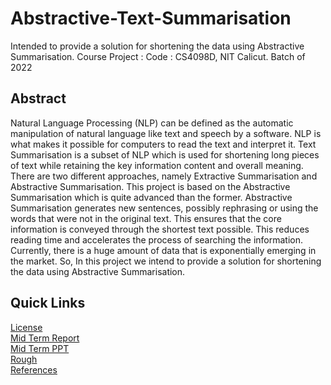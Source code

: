 # Abstractive-Text-Summarisation
 Intended to provide a solution for shortening the data using Abstractive Summarisation.
 Course Project : Code : CS4098D, NIT Calicut. Batch of 2022

## Abstract
Natural Language Processing (NLP) can be defined as the automatic manipulation of
natural language like text and speech by a software. NLP is what makes it possible for
computers to read the text and interpret it. Text Summarisation is a subset of NLP
which is used for shortening long pieces of text while retaining the key information
content and overall meaning. There are two different approaches, namely Extractive
Summarisation and Abstractive Summarisation. This project is based on the Abstractive
Summarisation which is quite advanced than the former. Abstractive Summarisation
generates new sentences, possibly rephrasing or using the words that were not in the
original text. This ensures that the core information is conveyed through the shortest
text possible. This reduces reading time and accelerates the process of searching the
information. Currently, there is a huge amount of data that is exponentially emerging in
the market. So, In this project we intend to provide a solution for shortening the data
using Abstractive Summarisation.

## Quick Links
[License](https://github.com/vasanthkumar18/Abstractive-Text-Summarisation/blob/main/LICENSE)</br>
[Mid Term Report](https://github.com/vasanthkumar18/Abstractive-Text-Summarisation/blob/main/Mid%20Term%20Report/Report.pdf)</br>
[Mid Term PPT](https://github.com/vasanthkumar18/Abstractive-Text-Summarisation/blob/main/Mid%20Term%20Report/Slides.pdf)</br>
[Rough](https://github.com/vasanthkumar18/Abstractive-Text-Summarisation/tree/main/Rough)</br>
[References](https://github.com/vasanthkumar18/Abstractive-Text-Summarisation/tree/main/References)</br>

<!-- ## Contributers 
![img](https://avatars.githubusercontent.com/u/51993718?v=4) -->
